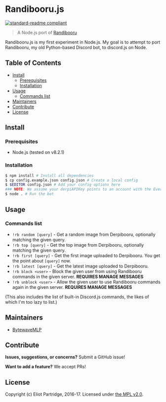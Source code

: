 # Randibooru.js

[![standard-readme compliant](https://img.shields.io/badge/readme%20style-standard-brightgreen.svg?style=flat-square)](https://github.com/RichardLitt/standard-readme)

> A Node.js port of [Randibooru](https://github.com/BytewaveMLP/randibooru)

Randibooru.js is my first experiment in Node.js. My goal is to attempt to port Randibooru, my old Python-based Discord bot, to discord.js on Node.

## Table of Contents

- [Install](#install)
    - [Prerequisites](#prerequisites)
	- [Installation](#installation)
- [Usage](#usage)
	- [Commands list](#commands-list)
- [Maintainers](#maintainers)
- [Contribute](#contribute)
- [License](#license)

## Install

### Prerequisites

- Node.js (tested on v8.2.1)

### Installation

```bash
$ npm install # Install all dependencies
$ cp config.example.json config.json # Create a local config
$ $EDITOR config.json # Add your config options here
### NOTE: We assume your derpiAPIKey points to an account with the Everything filter set. If not, the bot will still work, but replies may be incorrect in terms of the amount of images matching a given query.
$ node . # Run the bot
```

## Usage

### Commands list

- `!rb random [query]` - Get a random image from Derpibooru, optionally matching the given query.
- `!rb top [query]` - Get the top image from Derpibooru, optionally matching the given query.
- `!rb first [query]` - Get the first image uploaded to Derpibooru. You get the point about `[query]` now.
- `!rb latest [query]` - Get the latest image uploaded to Derpibooru.
- `!rb block <user>` - Block the given user from using Randibooru commands in the given server. **REQUIRES MANAGE MESSAGES**
- `!rb unblock <user>` - Allow the given user to use Randibooru commands again in the given server. **REQUIRES MANAGE MESSAGES**

(This also includes the list of built-in Discord.js commands, the likes of which I'm too lazy to list.)

## Maintainers

- [BytewaveMLP](https://github.com/BytewaveMLP)

## Contribute

**Issues, suggestions, or concerns?** Submit a GitHub issue!

**Want to add a feature?** We accept PRs!

## License

Copyright (c) Eliot Partridge, 2016-17. Licensed under [the MPL v2.0](/LICENSE).